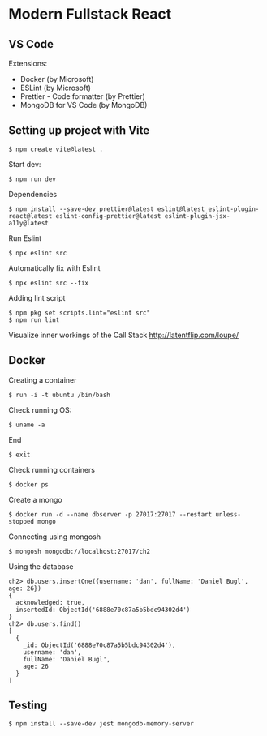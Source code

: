 # Modern Fullstack React

## VS Code

Extensions:

- Docker (by Microsoft)
- ESLint (by Microsoft)
- Prettier - Code formatter (by Prettier)
- MongoDB for VS Code (by MongoDB)

## Setting up project with Vite

```
$ npm create vite@latest .
```

Start dev:

```
$ npm run dev
```

Dependencies

```
$ npm install --save-dev prettier@latest eslint@latest eslint-plugin-react@latest eslint-config-prettier@latest eslint-plugin-jsx-a11y@latest
```

Run Eslint

```
$ npx eslint src
```

Automatically fix with Eslint

```
$ npx eslint src --fix
```

Adding lint script

```
$ npm pkg set scripts.lint="eslint src"
$ npm run lint
```

Visualize inner workings of the Call Stack http://latentflip.com/loupe/

## Docker

Creating a container

```
$ run -i -t ubuntu /bin/bash
```

Check running OS:

```
$ uname -a
```

End

```
$ exit
```

Check running containers

```
$ docker ps
```

Create a mongo

```
$ docker run -d --name dbserver -p 27017:27017 --restart unless-stopped mongo
```

Connecting using mongosh

```
$ mongosh mongodb://localhost:27017/ch2
```

Using the database

```
ch2> db.users.insertOne({username: 'dan', fullName: 'Daniel Bugl', age: 26})
{
  acknowledged: true,
  insertedId: ObjectId('6888e70c87a5b5bdc94302d4')
}
ch2> db.users.find()
[
  {
    _id: ObjectId('6888e70c87a5b5bdc94302d4'),
    username: 'dan',
    fullName: 'Daniel Bugl',
    age: 26
  }
]
```

## Testing

```
$ npm install --save-dev jest mongodb-memory-server
```
